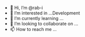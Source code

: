 - 👋 Hi, I’m @rab-i
- 👀 I’m interested in ...Development
- 🌱 I’m currently learning ...
- 💞️ I’m looking to collaborate on ...
- 📫 How to reach me ...

<!---
rab-i/rab-i is a ✨ special ✨ repository because its `README.md` (this file) appears on your GitHub profile.
You can click the Preview link to take a look at your changes.
--->
